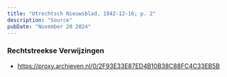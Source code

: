 ```yaml
---
title: "Utrechtsch Nieuwsblad, 1942-12-16; p. 2"
description: "Source"
pubDate: "November 20 2024"
---
```


### Rechtstreekse Verwijzingen
- https://proxy.archieven.nl/0/2F93E33E87ED4B10B38C88FC4C33EB5B